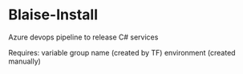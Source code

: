 # Blaise-Install

Azure devops pipeline to release C# services 

Requires:
variable group name (created by TF)
environment (created manually)
